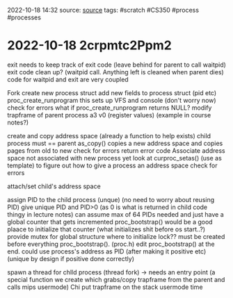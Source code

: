 2022-10-18 14:32
source: [source]()
tags: #scratch #CS350 #process #processes 

#  2022-10-18 2crpmtc2Ppm2

exit needs to keep track of exit code (leave behind for parent to call waitpid)
exit code clean up? (waitpid call. Anything left is cleaned when parent dies)
code for waitpid and exit are very coupled

Fork
create new process struct
	add new fields to process struct (pid etc)
	proc_create_runprogram
		this sets up VFS and console (don't worry now)
	check for errors
		what if proc_create_runprogram returns NULL? 
			modify trapframe of parent process a3 v0 (register values) (example in course notes?)
			

create and copy address space (already a function to help exists)
	child process must == parent
	as_copy() copies a new address space and copies pages from old to new
	check for errors
		return error code
	Associate address space not associated with new process yet
		look at curproc_setas() (use as template) to figure out how to give a process an address space
	check for errors
		
attach/set child's address space
	
assign PID to the child process (unque) (no need to worry about reusing PID)
	give unique PID and PID>0 (as 0 is what is returned in child code thingy in lecture notes)
		can assume max of 64 PIDs needed and just have a global counter that gets incremented
		proc_bootstrap() would be a good plaace to initialize that counter (what initializes shit before os start..?)
		provide mutex for global structure
			where to initialize lock?? must be created before everything
				proc_bootstrap(). (proc.h) 
					edit proc_bootstrap() at the end.
	could use process's address as PID (after making it positive etc) (unique by design if positive done correctly)

spawn a thread for chlld process (thread fork) -> needs an entry point (a special function we create which grabs/copy trapframe from the parent and calls mips usermode)
	Chi
put trapframe on the stack 
usermode time

